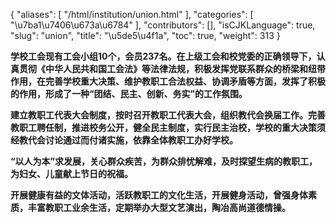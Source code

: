 {
    "aliases": [
        "/html/institution/union.html"
    ],
    "categories": [
        "\u7ba1\u7406\u673a\u6784"
    ],
    "contributors": [],
    "isCJKLanguage": true,
    "slug": "union",
    "title": "\u5de5\u4f1a",
    "toc": true,
    "weight": 313
}

 **学校工会现有工会小组10个，会员237名。在上级工会和校党委的正确领导下，认真贯彻《中华人民共和国工会法》等法律法规，积极发挥党联系群众的桥梁和纽带作用，在完善学校重大决策、维护教职工合法权益、协调矛盾等方面，发挥了积极的作用，形成了一种“团结、民主、创新、务实”的工作氛围。**




 **建立教职工代表大会制度，按时召开教职工代表大会，组织教代会换届工作。完善教职工聘任制，推进校务公开，健全民主制度，实行民主治校，学校的重大决策须经教代会讨论通过而付诸实施，依靠全体教职工办好学校。**




 **“以人为本”求发展，关心群众疾苦，为群众排忧解难，及时探望生病的教职工，为妇女、儿童献上节日的祝福。**




 **开展健康有益的文体活动，活跃教职工的文化生活，开展健身活动，曾强身体素质，丰富教职工业余生活，定期举办大型文艺演出，陶冶高尚道德情操。**




  



